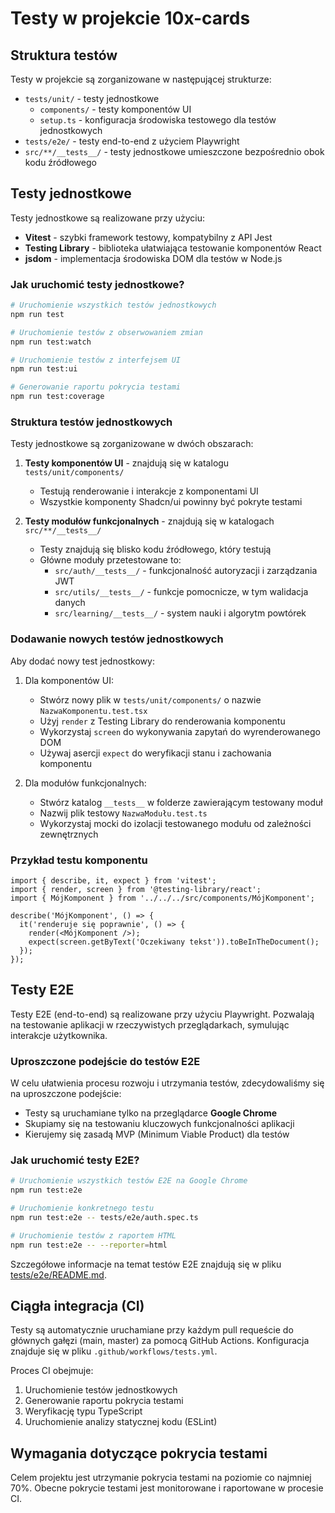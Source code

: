 # Testy w projekcie 10x-cards

## Struktura testów

Testy w projekcie są zorganizowane w następującej strukturze:

- `tests/unit/` - testy jednostkowe
  - `components/` - testy komponentów UI
  - `setup.ts` - konfiguracja środowiska testowego dla testów jednostkowych
- `tests/e2e/` - testy end-to-end z użyciem Playwright
- `src/**/__tests__/` - testy jednostkowe umieszczone bezpośrednio obok kodu źródłowego

## Testy jednostkowe

Testy jednostkowe są realizowane przy użyciu:
- **Vitest** - szybki framework testowy, kompatybilny z API Jest
- **Testing Library** - biblioteka ułatwiająca testowanie komponentów React
- **jsdom** - implementacja środowiska DOM dla testów w Node.js

### Jak uruchomić testy jednostkowe?

```bash
# Uruchomienie wszystkich testów jednostkowych
npm run test

# Uruchomienie testów z obserwowaniem zmian
npm run test:watch

# Uruchomienie testów z interfejsem UI
npm run test:ui

# Generowanie raportu pokrycia testami
npm run test:coverage
```

### Struktura testów jednostkowych

Testy jednostkowe są zorganizowane w dwóch obszarach:

1. **Testy komponentów UI** - znajdują się w katalogu `tests/unit/components/`
   - Testują renderowanie i interakcje z komponentami UI
   - Wszystkie komponenty Shadcn/ui powinny być pokryte testami

2. **Testy modułów funkcjonalnych** - znajdują się w katalogach `src/**/__tests__/`
   - Testy znajdują się blisko kodu źródłowego, który testują
   - Główne moduły przetestowane to:
     - `src/auth/__tests__/` - funkcjonalność autoryzacji i zarządzania JWT
     - `src/utils/__tests__/` - funkcje pomocnicze, w tym walidacja danych
     - `src/learning/__tests__/` - system nauki i algorytm powtórek

### Dodawanie nowych testów jednostkowych

Aby dodać nowy test jednostkowy:

1. Dla komponentów UI:
   - Stwórz nowy plik w `tests/unit/components/` o nazwie `NazwaKomponentu.test.tsx`
   - Użyj `render` z Testing Library do renderowania komponentu
   - Wykorzystaj `screen` do wykonywania zapytań do wyrenderowanego DOM
   - Używaj asercji `expect` do weryfikacji stanu i zachowania komponentu

2. Dla modułów funkcjonalnych:
   - Stwórz katalog `__tests__` w folderze zawierającym testowany moduł
   - Nazwij plik testowy `NazwaModułu.test.ts`
   - Wykorzystaj mocki do izolacji testowanego modułu od zależności zewnętrznych

### Przykład testu komponentu

```tsx
import { describe, it, expect } from 'vitest';
import { render, screen } from '@testing-library/react';
import { MójKomponent } from '../../../src/components/MójKomponent';

describe('MójKomponent', () => {
  it('renderuje się poprawnie', () => {
    render(<MójKomponent />);
    expect(screen.getByText('Oczekiwany tekst')).toBeInTheDocument();
  });
});
```

## Testy E2E

Testy E2E (end-to-end) są realizowane przy użyciu Playwright. Pozwalają na testowanie aplikacji w rzeczywistych przeglądarkach, symulując interakcje użytkownika.

### Uproszczone podejście do testów E2E

W celu ułatwienia procesu rozwoju i utrzymania testów, zdecydowaliśmy się na uproszczone podejście:
- Testy są uruchamiane tylko na przeglądarce **Google Chrome**
- Skupiamy się na testowaniu kluczowych funkcjonalności aplikacji
- Kierujemy się zasadą MVP (Minimum Viable Product) dla testów

### Jak uruchomić testy E2E?

```bash
# Uruchomienie wszystkich testów E2E na Google Chrome
npm run test:e2e

# Uruchomienie konkretnego testu
npm run test:e2e -- tests/e2e/auth.spec.ts

# Uruchomienie testów z raportem HTML
npm run test:e2e -- --reporter=html
```

Szczegółowe informacje na temat testów E2E znajdują się w pliku [tests/e2e/README.md](./e2e/README.md).

## Ciągła integracja (CI)

Testy są automatycznie uruchamiane przy każdym pull requeście do głównych gałęzi (main, master) za pomocą GitHub Actions. Konfiguracja znajduje się w pliku `.github/workflows/tests.yml`.

Proces CI obejmuje:
1. Uruchomienie testów jednostkowych
2. Generowanie raportu pokrycia testami
3. Weryfikację typu TypeScript
4. Uruchomienie analizy statycznej kodu (ESLint)

## Wymagania dotyczące pokrycia testami

Celem projektu jest utrzymanie pokrycia testami na poziomie co najmniej 70%. Obecne pokrycie testami jest monitorowane i raportowane w procesie CI. 